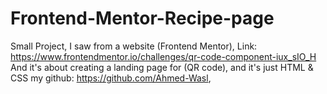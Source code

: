 # Frontend-Mentor-Recipe-page
Small Project, I saw from a website (Frontend Mentor), Link: https://www.frontendmentor.io/challenges/qr-code-component-iux_sIO_H  And it's about creating a landing page for (QR code), and it's just HTML &amp; CSS  my github: https://github.com/Ahmed-Wasl, 
